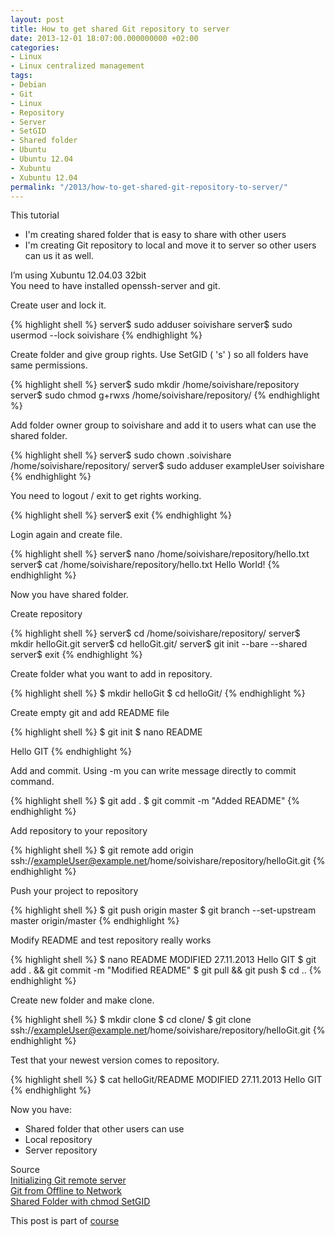 ```yaml
---
layout: post
title: How to get shared Git repository to server
date: 2013-12-01 18:07:00.000000000 +02:00
categories:
- Linux
- Linux centralized management
tags:
- Debian
- Git
- Linux
- Repository
- Server
- SetGID
- Shared folder
- Ubuntu
- Ubuntu 12.04
- Xubuntu
- Xubuntu 12.04
permalink: "/2013/how-to-get-shared-git-repository-to-server/"
---
```

This tutorial  
- I'm creating shared folder that is easy to share with other users  
- I'm creating Git repository to local and move it to server so other users can us it as well.

I’m using Xubuntu 12.04.03 32bit  
You need to have installed openssh-server and git.

Create user and lock it.

{% highlight shell %}
server$ sudo adduser soivishare
server$ sudo usermod --lock soivishare
{% endhighlight %}

Create folder and give group rights. Use SetGID ( 's' ) so all folders have same permissions.

{% highlight shell %}
server$ sudo mkdir /home/soivishare/repository
server$ sudo chmod g+rwxs /home/soivishare/repository/
{% endhighlight %}

Add folder owner group to soivishare and add it to users what can use the shared folder.

{% highlight shell %}
server$ sudo chown .soivishare /home/soivishare/repository/
server$ sudo adduser exampleUser soivishare
{% endhighlight %}

You need to logout / exit to get rights working.

{% highlight shell %}
server$ exit
{% endhighlight %}

Login again and create file.

{% highlight shell %}
server$ nano /home/soivishare/repository/hello.txt
server$ cat /home/soivishare/repository/hello.txt 
Hello World!
{% endhighlight %}

Now you have shared folder.

Create repository

{% highlight shell %}
server$ cd /home/soivishare/repository/
server$ mkdir helloGit.git
server$ cd helloGit.git/
server$ git init --bare --shared
server$ exit
{% endhighlight %}

Create folder what you want to add in repository.

{% highlight shell %}
$ mkdir helloGit
$ cd helloGit/
{% endhighlight %}

Create empty git and add README file

{% highlight shell %}
$ git init
$ nano README

Hello GIT
{% endhighlight %}

Add and commit. Using -m you can write message directly to commit command.

{% highlight shell %}
$ git add .
$ git commit -m "Added README"
{% endhighlight %}

Add repository to your repository

{% highlight shell %}
$ git remote add origin ssh://exampleUser@example.net/home/soivishare/repository/helloGit.git
{% endhighlight %}

Push your project to repository

{% highlight shell %}
$ git push origin master
$ git branch --set-upstream master origin/master
{% endhighlight %}

Modify README and test repository really works

{% highlight shell %}
$ nano README
MODIFIED 27.11.2013
Hello GIT
$ git add . && git commit -m "Modified README"
$ git pull && git push
$ cd ..
{% endhighlight %}

Create new folder and make clone.

{% highlight shell %}
$ mkdir clone
$ cd clone/
$ git clone ssh://exampleUser@example.net/home/soivishare/repository/helloGit.git
{% endhighlight %}

Test that your newest version comes to repository.

{% highlight shell %}
$ cat helloGit/README 
MODIFIED 27.11.2013
Hello GIT
{% endhighlight %}

Now you have:  
- Shared folder that other users can use  
- Local repository  
- Server repository

Source  
[Initializing Git remote server](http://samuelkontiomaa.com/2013/11/30/initializing-git-remote-server/)  
[Git from Offline to Network](http://terokarvinen.com/2012/git-from-offline-to-network)  
[Shared Folder with chmod SetGID](http://terokarvinen.com/2011/shared-folder-with-chmod-setgid)

This post is part of [course](http://terokarvinen.com/2013/aikataulu-%E2%80%93-linuxin-keskitetty-hallinta-%E2%80%93-ict4tn011-4-syksylla-2013)